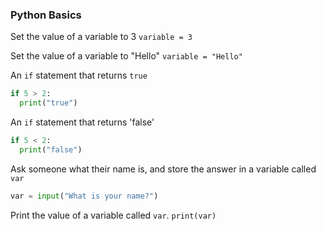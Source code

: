 ### Python Basics

Set the value of a variable to 3
`variable = 3`

Set the value of a variable to "Hello"
`variable = "Hello"`

An `if` statement that returns `true`
```python
if 5 > 2:
  print("true")
```

An `if` statement that returns 'false'
```python
if 5 < 2:
  print("false")
```

Ask someone what their name is, and store the answer in a variable called `var`
```python
var = input("What is your name?")
```

Print the value of a variable called `var`.
`print(var)`
